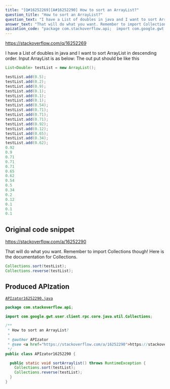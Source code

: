 ```yaml
---
title: "[Q#16252269][A#16252290] How to sort an ArrayList?"
question_title: "How to sort an ArrayList?"
question_text: "I have a List of doubles in java and I want to sort ArrayList in descending order. Input ArrayList is as below: The out put should be like this"
answer_text: "That will do what you want. Remember to import Collections though! Here is the documentation for Collections."
apization_code: "package com.stackoverflow.api;  import com.google.gwt.user.client.rpc.core.java.util.Collections;  /**  * How to sort an ArrayList?  *  * @author APIzator  * @see <a href=\"https://stackoverflow.com/a/16252290\">https://stackoverflow.com/a/16252290</a>  */ public class APIzator16252290 {    public static void sortArraylist() throws RuntimeException {     Collections.sort(testList);     Collections.reverse(testList);   } }"
---
```


https://stackoverflow.com/q/16252269

I have a List of doubles in java and I want to sort ArrayList in descending order.
Input ArrayList is as below:
The out put should be like this


```java
List<Double> testList = new ArrayList();

testList.add(0.5);
testList.add(0.2);
testList.add(0.9);
testList.add(0.1);
testList.add(0.1);
testList.add(0.1);
testList.add(0.54);
testList.add(0.71);
testList.add(0.71);
testList.add(0.71);
testList.add(0.92);
testList.add(0.12);
testList.add(0.65);
testList.add(0.34);
testList.add(0.62);
0.92
0.9
0.71
0.71
0.71
0.65
0.62
0.54
0.5
0.34
0.2
0.12
0.1
0.1
0.1
```


## Original code snippet

https://stackoverflow.com/a/16252290

That will do what you want. Remember to import Collections though!
Here is the documentation for Collections.

```java
Collections.sort(testList);
Collections.reverse(testList);
```

## Produced APIzation

[`APIzator16252290.java`](https://github.com/pasqualesalza/apization-temp-data/raw/master/apizations/java/APIzator16252290.java)

```java
package com.stackoverflow.api;

import com.google.gwt.user.client.rpc.core.java.util.Collections;

/**
 * How to sort an ArrayList?
 *
 * @author APIzator
 * @see <a href="https://stackoverflow.com/a/16252290">https://stackoverflow.com/a/16252290</a>
 */
public class APIzator16252290 {

  public static void sortArraylist() throws RuntimeException {
    Collections.sort(testList);
    Collections.reverse(testList);
  }
}

```